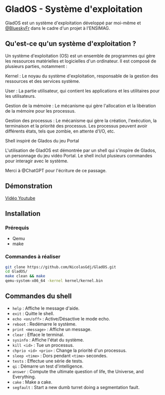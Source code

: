 # GladOS - Système d'exploitation

GladOS est un système d'exploitation développé par moi-même et [@BlueskyFr](https://github.com/BlueskyFR) dans le cadre d'un projet à l'ENSIMAG.

## Qu'est-ce qu'un système d'exploitation ?

Un système d'exploitation (OS) est un ensemble de programmes qui gère les ressources matérielles et logicielles d'un ordinateur. Il est composé de plusieurs parties, notamment :

Kernel : Le noyau du système d'exploitation, responsable de la gestion des ressources et des services système.

User : La partie utilisateur, qui contient les applications et les utilitaires pour les utilisateurs.

Gestion de la mémoire : Le mécanisme qui gère l'allocation et la libération de la mémoire pour les processus.

Gestion des processus : Le mécanisme qui gère la création, l'exécution, la terminaison et la priorité des processus. Les processus peuvent avoir différents états, tels que zombie, en attente d'I/O, etc.

Shell inspiré de Glados du jeu Portal

L'utilisation de GladOS est démontrée par un shell qui s'inspire de Glados, un personnage du jeu vidéo Portal. Le shell inclut plusieurs commandes pour interagir avec le système.

Merci à @ChatGPT pour l'écriture de ce passage.

## Démonstration

[Vidéo Youtube](https://youtu.be/RgJ948pzJxw)

## Installation

### Prérequis

- Qemu
- make

### Commandes à réaliser

```bash
git clone https://github.com/NicolasGdj/GladOS.git
cd GladOS/
make clean && make
qemu-system-x86_64 -kernel kernel/kernel.bin
```

## Commandes du shell

- `help` : Affiche le message d'aide.
- `exit` : Quitte le shell.
- `echo <on/off>` : Active/Désactive le mode echo.
- `reboot` : Redémarre le système.
- `print <message>` : Affiche un message.
- `clear` : Efface le terminal.
- `sysinfo` : Affiche l'état du système.
- `kill <id>` : Tue un processus.
- `chprio <id> <prio>` : Change la priorité d'un processus.
- `sleep <time>` : Dors pendant `<time>` secondes.
- `tests` : Effectue une série de tests.
- `qi` : Démarre un test d'intelligence.
- `answer` : Compute the ultimate question of life, the Universe, and Everything.
- `cake` : Make a cake.
- `segfault` : Start a new dumb turret doing a segmentation fault.
